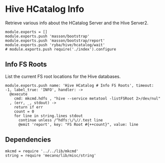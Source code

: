 
# Hive HCatalog Info

Retrieve various info about the HCatalog Server and the Hive Server2.

    module.exports = []
    module.exports.push 'masson/bootstrap'
    module.exports.push 'masson/bootstrap/report'
    module.exports.push 'ryba/hive/hcatalog/wait'
    # module.exports.push require('./index').configure

## Info FS Roots

List the current FS root locations for the Hive databases.

    module.exports.push name: 'Hive HCatalog # Info FS Roots', timeout: -1, label_true: 'INFO', handler: ->
      @execute
        cmd: mkcmd.hdfs , "hive --service metatool -listFSRoot 2>/dev/nul"
      , (err, _, stdout) ->
        return if err
        count = 0
        for line in string.lines stdout
          continue unless /^hdfs:\/\//.test line
          @emit 'report', key: "FS Root #{++count}", value: line

## Dependencies

    mkcmd = require '../../lib/mkcmd'
    string = require 'mecano/lib/misc/string'
